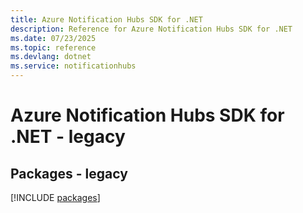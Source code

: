 ```yaml
---
title: Azure Notification Hubs SDK for .NET
description: Reference for Azure Notification Hubs SDK for .NET
ms.date: 07/23/2025
ms.topic: reference
ms.devlang: dotnet
ms.service: notificationhubs
---
```

# Azure Notification Hubs SDK for .NET - legacy
## Packages - legacy
[!INCLUDE [packages](notification-hubs-index.md)]